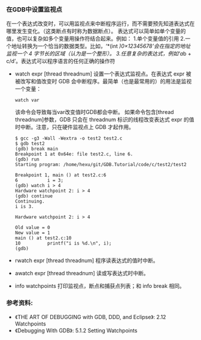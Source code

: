 ### 在GDB中设置监视点

在一个表达式改变时，可以用监视点来中断程序运行，而不需要预先知道表达式在哪里发生变化。（这类断点有时称为数据断点）。
表达式可以简单如单个变量的值，也可以复杂如多个变量用操作符结合起来。例如：
1.单个变量值的引用
2.一个地址转换为一个恰当的数据类型。比如，‘*(int *)0×12345678’会在指定的地址监视一个 4 字节长的区域（认为是一个整形）。
3.任意复杂的表达式，例如‘a*b + c/d’。表达式可以程序语言的任何正确的操作符

- watch expr [thread threadnum]
    设置一个表达式监视点。在表达式 expr 被被改写和值改变时 GDB 会中断程序。最简单（也是最常用的）的用法是监视一个变量：
    ```
    watch var
    ```
    该命令会导致每当var改变值时GDB都会中断。
    如果命令包含[thread threadnum]参数，GDB 只会在 threadnum 标识的线程改变表达式 expr 的值时中断。注意，只在硬件监视点上 GDB 才起作用。
    ```
    $ gcc -g3 -Wall -Wextra -o test2 test2.c 
    $ gdb test2
    (gdb) break main
    Breakpoint 1 at 0x64e: file test2.c, line 6.
    (gdb) run
    Starting program: /home/hexu/git/GDB.Tutorial/code/c/test2/test2
    
    Breakpoint 1, main () at test2.c:6
    6           i = 3;
    (gdb) watch i > 4
    Hardware watchpoint 2: i > 4
    (gdb) continue
    Continuing.
    i is 3.
    
    Hardware watchpoint 2: i > 4
    
    Old value = 0
    New value = 1
    main () at test2.c:10
    10          printf("i is %d.\n", i);
    (gdb)
    ```

- rwatch expr [thread threadnum]
    程序读表达式的值时中断。

- awatch expr [thread threadnum]
    读或写表达式时中断。

- info watchpoints
    打印监视点，断点和捕获点列表；和 info break 相同。

### 参考资料:
- 《THE ART OF DEBUGGING with GDB, DDD, and Eclipse》: 2.12 Watchpoints
- 《Debugging With GDB》: 5.1.2 Setting Watchpoints
